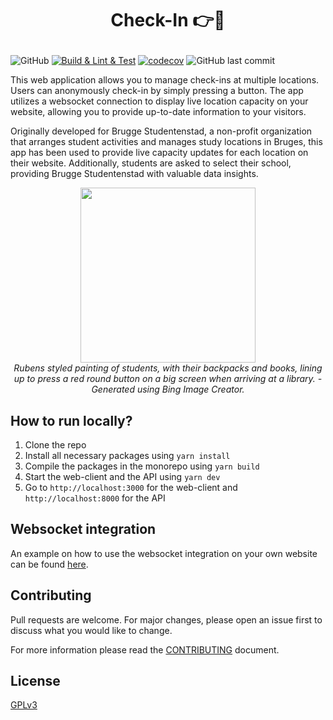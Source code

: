 # <p align="center">Check-In 👉🔴</p>

![GitHub](https://img.shields.io/github/license/XDoubleU/check-in)
[![Build & Lint & Test](https://github.com/XDoubleU/check-in/actions/workflows/main.yml/badge.svg)](https://github.com/XDoubleU/check-in/actions/workflows/main.yml)
[![codecov](https://codecov.io/gh/XDoubleU/check-in/branch/main/graph/badge.svg?token=8IY0BGQ5RW)](https://codecov.io/gh/XDoubleU/check-in)
![GitHub last commit](https://img.shields.io/github/last-commit/XDoubleU/check-in)

This web application allows you to manage check-ins at multiple locations. Users can anonymously check-in by simply pressing a button. The app utilizes a websocket connection to display live location capacity on your website, allowing you to provide up-to-date information to your visitors.

Originally developed for Brugge Studentenstad, a non-profit organization that arranges student activities and manages study locations in Bruges, this app has been used to provide live capacity updates for each location on their website. Additionally, students are asked to select their school, providing Brugge Studentenstad with valuable data insights.

<p align="center">
   <img src="https://user-images.githubusercontent.com/54279069/232328182-92de6ebb-ce44-44c4-9796-6e6ef62fb7c6.jpg" style="height: 20em" />
   <br/>
   <em>Rubens styled painting of students, with their backpacks and books, lining up to press a red round button on a big screen when arriving at a library. - Generated using Bing Image Creator.</em>
</p>

## How to run locally?

1. Clone the repo
2. Install all necessary packages using `yarn install`
3. Compile the packages in the monorepo using `yarn build`
4. Start the web-client and the API using `yarn dev`
5. Go to `http://localhost:3000` for the web-client and `http://localhost:8000` for the API

## Websocket integration

An example on how to use the websocket integration on your own website can be found [here](https://github.com/XDoubleU/check-in/blob/main/integration/script.js).

## Contributing

Pull requests are welcome. For major changes, please open an issue first
to discuss what you would like to change.

For more information please read the [CONTRIBUTING](./CONTRIBUTING.md) document.

## License

[GPLv3](https://github.com/XDoubleU/check-in/blob/main/LICENSE)
